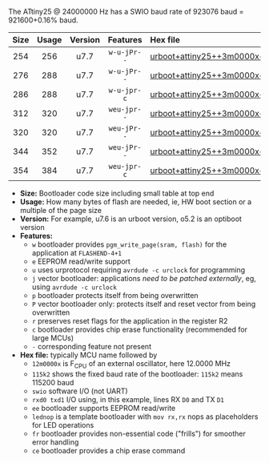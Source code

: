The ATtiny25 @ 24000000 Hz has a SWIO baud rate of 923076 baud = 921600+0.16% baud.

|Size|Usage|Version|Features|Hex file|
|:-:|:-:|:-:|:-:|:--|
|254|256|u7.7|`w-u-jPr--`|[urboot+attiny25++3m0000x++115k2_swio_rxb0_txb1_lednop.hex](https://raw.githubusercontent.com/stefanrueger/urboot.hex/main/mcus/attiny25/external_oscillator/fcpu++3m0000_Hz/br++115k2_bps/urboot+attiny25++3m0000x++115k2_swio_rxb0_txb1_lednop.hex)|
|276|288|u7.7|`w-u-jPr--`|[urboot+attiny25++3m0000x++115k2_swio_rxb0_txb1_lednop_fr.hex](https://raw.githubusercontent.com/stefanrueger/urboot.hex/main/mcus/attiny25/external_oscillator/fcpu++3m0000_Hz/br++115k2_bps/urboot+attiny25++3m0000x++115k2_swio_rxb0_txb1_lednop_fr.hex)|
|286|288|u7.7|`w-u-jpr-c`|[urboot+attiny25++3m0000x++115k2_swio_rxb0_txb1_lednop_fr_ce.hex](https://raw.githubusercontent.com/stefanrueger/urboot.hex/main/mcus/attiny25/external_oscillator/fcpu++3m0000_Hz/br++115k2_bps/urboot+attiny25++3m0000x++115k2_swio_rxb0_txb1_lednop_fr_ce.hex)|
|312|320|u7.7|`weu-jpr--`|[urboot+attiny25++3m0000x++115k2_swio_rxb0_txb1_ee_lednop.hex](https://raw.githubusercontent.com/stefanrueger/urboot.hex/main/mcus/attiny25/external_oscillator/fcpu++3m0000_Hz/br++115k2_bps/urboot+attiny25++3m0000x++115k2_swio_rxb0_txb1_ee_lednop.hex)|
|320|320|u7.7|`weu-jPr--`|[urboot+attiny25++3m0000x++115k2_swio_rxb0_txb1_ee.hex](https://raw.githubusercontent.com/stefanrueger/urboot.hex/main/mcus/attiny25/external_oscillator/fcpu++3m0000_Hz/br++115k2_bps/urboot+attiny25++3m0000x++115k2_swio_rxb0_txb1_ee.hex)|
|344|352|u7.7|`weu-jPr--`|[urboot+attiny25++3m0000x++115k2_swio_rxb0_txb1_ee_lednop_fr.hex](https://raw.githubusercontent.com/stefanrueger/urboot.hex/main/mcus/attiny25/external_oscillator/fcpu++3m0000_Hz/br++115k2_bps/urboot+attiny25++3m0000x++115k2_swio_rxb0_txb1_ee_lednop_fr.hex)|
|354|384|u7.7|`weu-jpr-c`|[urboot+attiny25++3m0000x++115k2_swio_rxb0_txb1_ee_lednop_fr_ce.hex](https://raw.githubusercontent.com/stefanrueger/urboot.hex/main/mcus/attiny25/external_oscillator/fcpu++3m0000_Hz/br++115k2_bps/urboot+attiny25++3m0000x++115k2_swio_rxb0_txb1_ee_lednop_fr_ce.hex)|

- **Size:** Bootloader code size including small table at top end
- **Usage:** How many bytes of flash are needed, ie, HW boot section or a multiple of the page size
- **Version:** For example, u7.6 is an urboot version, o5.2 is an optiboot version
- **Features:**
  + `w` bootloader provides `pgm_write_page(sram, flash)` for the application at `FLASHEND-4+1`
  + `e` EEPROM read/write support
  + `u` uses urprotocol requiring `avrdude -c urclock` for programming
  + `j` vector bootloader: applications *need to be patched externally*, eg, using `avrdude -c urclock`
  + `p` bootloader protects itself from being overwritten
  + `P` vector bootloader only: protects itself and reset vector from being overwritten
  + `r` preserves reset flags for the application in the register R2
  + `c` bootloader provides chip erase functionality (recommended for large MCUs)
  + `-` corresponding feature not present
- **Hex file:** typically MCU name followed by
  + `12m0000x` is F<sub>CPU</sub> of an external oscillator, here 12.0000 MHz
  + `115k2` shows the fixed baud rate of the bootloader: `115k2` means 115200 baud
  + `swio` software I/O (not UART)
  + `rxd0 txd1` I/O using, in this example, lines RX `D0` and TX `D1`
  + `ee` bootloader supports EEPROM read/write
  + `lednop` is a template bootloader with `mov rx,rx` nops as placeholders for LED operations
  + `fr` bootloader provides non-essential code ("frills") for smoother error handling
  + `ce` bootloader provides a chip erase command
